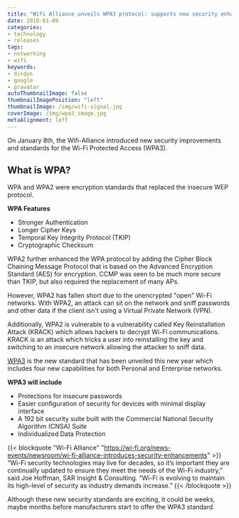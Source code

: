 ```yaml
---
title: "Wifi Alliance unveils WPA3 protocol: supports new security enhancements"
date: 2018-01-09
categories:
- technology
- releases
tags:
- networking
- wifi
keywords:
- disqus
- google
- gravatar
autoThumbnailImage: false
thumbnailImagePosition: "left"
thumbnailImage: /img/wifi-signal.jpg
coverImage: /img/wpa3_image.jpg
metaAlignment: left
---
```

On January 8th, the Wifi-Alliance introduced new security improvements and standards for the Wi-Fi Protected Access (WPA3).
<!--more-->

## What is WPA?
WPA and WPA2 were encryption standards that replaced the insecure WEP protocol.

**WPA Features**

- Stronger Authentication 
- Longer Cipher Keys 
- Temporal Key Integrity Protocol (TKIP) 
- Cryptographic Checksum

WPA2 further enhanced the WPA protocol by adding the Cipher Block Chaining Message Protocol that is based on the Advanced Encryption Standard (AES) for encryption.
CCMP was seen to be much more secure than TKIP, but also required the replacement of many APs.

However, WPA2 has fallen short due to the unencrypted "open" Wi-Fi networks. With WPA2, an attack can sit on the network and sniff passwords and other data if the client isn't using a Virtual Private Network (VPN).

Additionally, WPA2 is vulnerable to a vulnerability called Key Reinstallation Attack (KRACK) which allows hackers to decrypt Wi-Fi communications. KRACK is an attack which tricks a user into reinstalling the key and switching to an insecure network allowing the attacker to sniff data. 

[WPA3](https://www.wi-fi.org/news-events/newsroom/wi-fi-alliance-introduces-security-enhancements) is the new standard that has been unveiled this new year which includes four new capabilities for both Personal and Enterprise networks.

**WPA3 will include**

- Protections for insecure passwords
- Easier configuration of security for devices with minimal display interface
- A 192 bit security suite built with the Commercial National Security Algorithm (CNSA) Suite
- Individualized Data Protection

{{< blockquote "Wi-Fi Alliance" "https://wi-fi.org/news-events/newsroom/wi-fi-alliance-introduces-security-enhancements" >}}
“Wi-Fi security technologies may live for decades, so it’s important they are continually updated to ensure they meet the needs of the Wi-Fi industry,” said Joe Hoffman, SAR Insight & Consulting. “Wi-Fi is evolving to maintain its high-level of security as industry demands increase.”
{{< /blockquote >}}

Although these new security standards are exciting, it could be weeks, maybe months before manufacturers start to offer the WPA3 standard.